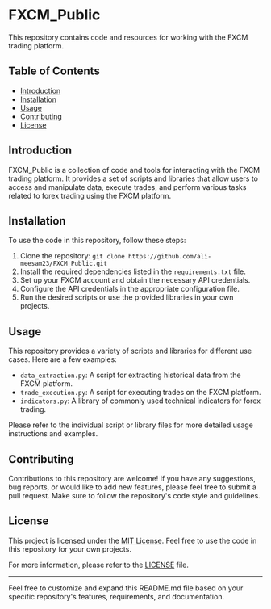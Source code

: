 # FXCM_Public

This repository contains code and resources for working with the FXCM trading platform.

## Table of Contents
- [Introduction](#introduction)
- [Installation](#installation)
- [Usage](#usage)
- [Contributing](#contributing)
- [License](#license)

## Introduction

FXCM_Public is a collection of code and tools for interacting with the FXCM trading platform. It provides a set of scripts and libraries that allow users to access and manipulate data, execute trades, and perform various tasks related to forex trading using the FXCM platform.

## Installation

To use the code in this repository, follow these steps:

1. Clone the repository: `git clone https://github.com/ali-meesam23/FXCM_Public.git`
2. Install the required dependencies listed in the `requirements.txt` file.
3. Set up your FXCM account and obtain the necessary API credentials.
4. Configure the API credentials in the appropriate configuration file.
5. Run the desired scripts or use the provided libraries in your own projects.

## Usage

This repository provides a variety of scripts and libraries for different use cases. Here are a few examples:

- `data_extraction.py`: A script for extracting historical data from the FXCM platform.
- `trade_execution.py`: A script for executing trades on the FXCM platform.
- `indicators.py`: A library of commonly used technical indicators for forex trading.

Please refer to the individual script or library files for more detailed usage instructions and examples.

## Contributing

Contributions to this repository are welcome! If you have any suggestions, bug reports, or would like to add new features, please feel free to submit a pull request. Make sure to follow the repository's code style and guidelines.

## License

This project is licensed under the [MIT License](LICENSE). Feel free to use the code in this repository for your own projects.

For more information, please refer to the [LICENSE](LICENSE) file.

---

Feel free to customize and expand this README.md file based on your specific repository's features, requirements, and documentation.
